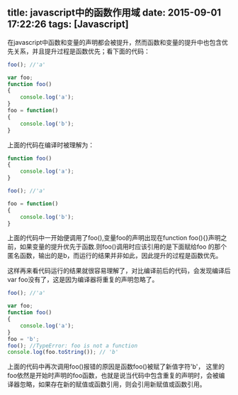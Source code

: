 title: javascript中的函数作用域
date: 2015-09-01 17:22:26
tags: [Javascript]
---
在javascript中函数和变量的声明都会被提升，然而函数和变量的提升中也包含优先关系，并且提升过程是函数优先；看下面的代码：

``` javascript
foo(); //'a'

var foo;
function foo()
{
	console.log('a');
}
foo = function()
{
	console.log('b');
} 
```
<!-- more -->
上面的代码在编译时被理解为：
``` javascript
function foo()
{
	console.log('a');
}

foo(); //'a'

foo = function()
{
	console.log('b');
} 
```
上面的代码中一开始便调用了foo(),变量foo的声明出现在function foo(){}声明之前，如果变量的提升优先于函数.则foo()调用时应该引用的是下面赋给foo 的那个匿名函数，输出的是b，而运行的结果并非如此，因此提升的过程是函数优先。

这样再来看代码运行的结果就很容易理解了，对比编译前后的代码，会发现编译后var foo没有了，这是因为编译器将重复的声明忽略了。

``` javascript
foo(); //'a'

var foo;
function foo()
{
	console.log('a');
}
foo = 'b';
foo(); //TypeError: foo is not a function
console.log(foo.toString()); // 'b'
```
上面的代码中再次调用foo()报错的原因是函数foo()被赋了新值字符'b'， 这里的foo依然是开始时声明的foo函数，也就是说当代码中包含重复的声明时，会被编译器忽略，如果存在新的赋值或函数引用，则会引用新赋值或函数引用。
